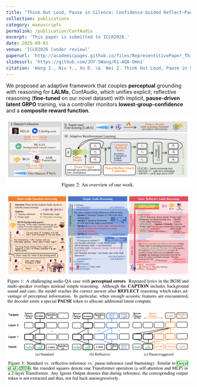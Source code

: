```yaml
---
title: "Think Out Loud, Pause in Silence: Confidence-Guided Reflect–Pause–Abort for Robust Audio Perceptual Understanding"
collection: publications
category: manuscripts
permalink: /publication/ConfAudio
excerpt: 'This paper is submitted to ICLR2026.'
date: 2025-09-01
venue: 'ICLR2026 (under review)'
paperurl: 'http://academicpages.github.io/files/RepresentitivePaper_Think_Out_LoudPause_in_Silence.pdf'
slidesurl: 'https://github.com/JOY-SWang/R1-AQA-Omni'
citation: 'Wang J., Niu Y., Xu D. \&  Wei Z. Think Out Loud, Pause in Silence: Confidence-Guided Reflect–Pause–Abort for Robust Audio Perceptual Understanding", submitted to ICLR2026.'
---
```


We proposed an adaptive framework that couples **perceptual** grounding with reasoning for **LALMs**, ConfAudio, which unifies explicit, reflective reasoning (**fine-tuned** on our novel dataset) with implicit, **pause-driven latent  GRPO** training, via a controller monitors **lowest-group-confidence** and a **composite reward function**.

![Overview](/images/paper/ICLRoverview.png)

![Sample](/images/paper/ICLRsample.png)

![Latent](/images/paper/ICLRlatent.png)

